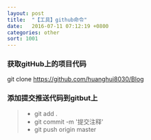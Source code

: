 ```yaml
---
layout: post
title:  "【工具】github命令"
date:   2016-07-11 07:12:19 +0800
categories: other
sort: 1001
---
```


### 获取gitHub上的项目代码
git clone https://github.com/huanghui8030/Blog

### 添加提交推送代码到gitbut上
>* git add .
>* git commit -m '提交注释'
>* git push origin master
